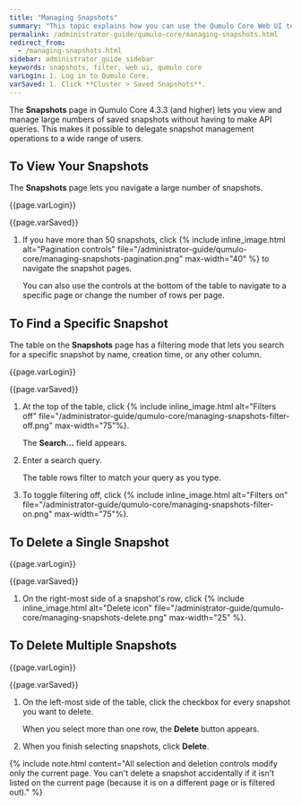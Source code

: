 ```yaml
---
title: "Managing Snapshots"
summary: "This topic explains how you can use the Qumulo Core Web UI to view and manage your saved snapshots."
permalink: /administrator-guide/qumulo-core/managing-snapshots.html
redirect_from:
  - /managing-snapshots.html
sidebar: administrator_guide_sidebar
keywords: snapshots, filter, web ui, qumulo core
varLogin: 1. Log in to Qumulo Core.
varSaved: 1. Click **Cluster > Saved Snapshots**.
---
```


The **Snapshots** page in Qumulo Core 4.3.3 (and higher) lets you view and manage large numbers of saved snapshots without having to make API queries. This makes it possible to delegate snapshot management operations to a wide range of users.

## To View Your Snapshots
The **Snapshots** page lets you navigate a large number of snapshots.

{{page.varLogin}}

{{page.varSaved}}

1. If you have more than 50 snapshots, click {% include inline_image.html alt="Pagination controls" file="/administrator-guide/qumulo-core/managing-snapshots-pagination.png" max-width="40" %} to navigate the snapshot pages.

   You can also use the controls at the bottom of the table to navigate to a specific page or change the number of rows per page.

## To Find a Specific Snapshot

The table on the **Snapshots** page has a filtering mode that lets you search for a specific snapshot by name, creation time, or any other column.

{{page.varLogin}}

{{page.varSaved}}

1. At the top of the table, click {% include inline_image.html alt="Filters off" file="/administrator-guide/qumulo-core/managing-snapshots-filter-off.png" max-width="75"%}.

   The **Search...** field appears.

1. Enter a search query.

   The table rows filter to match your query as you type.

1. To toggle filtering off, click {% include inline_image.html alt="Filters on" file="/administrator-guide/qumulo-core/managing-snapshots-filter-on.png" max-width="75"%}.

## To Delete a Single Snapshot

{{page.varLogin}}

{{page.varSaved}}

1. On the right-most side of a snapshot's row, click {% include inline_image.html alt="Delete icon" file="/administrator-guide/qumulo-core/managing-snapshots-delete.png" max-width="25" %}.

## To Delete Multiple Snapshots

{{page.varLogin}}

{{page.varSaved}}

1. On the left-most side of the table, click the checkbox for every snapshot you want to delete.

   When you select more than one row, the **Delete** button appears.

1. When you finish selecting snapshots, click **Delete**.

{% include note.html content="All selection and deletion controls modify only the current page. You can't delete a snapshot accidentally if it isn't listed on the current page (because it is on a different page or is filtered out)." %}
